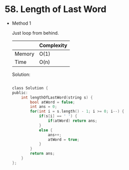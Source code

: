 # 58. Length of Last Word    
- Method 1

    Just loop from behind.

    | |   Complexity  |
    | ----------- | ----------- | 
    |  Memory     | O(1) | 
    |      Time       |  O(n) | 


    Solution:

    ``` h

    class Solution {
    public:
        int lengthOfLastWord(string s) {
            bool atWord = false;
            int ans = 0;
            for(int i = s.length() - 1; i >= 0; i--) {
                if(s[i] == ' ') {
                    if(atWord) return ans;
                }
                else {
                    ans++;
                    atWord = true;
                }
            }
            return ans;
        }
    };

    ```

<!-- - Method 2

    This is another method.

    | |   Complexity  |
    | ----------- | ----------- | 
    |  Memory     | O(n) | 
    |      Time       |  O(n) | 


    Solution:

    ``` h



    ```

- Additional Knowledge:
       
    Here are some additional knowledge.



<br> -->